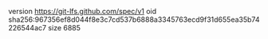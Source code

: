 version https://git-lfs.github.com/spec/v1
oid sha256:967356ef8d044f8e3c7cd537b6888a3345763ecd9f31d655ea35b74226544ac7
size 6885
